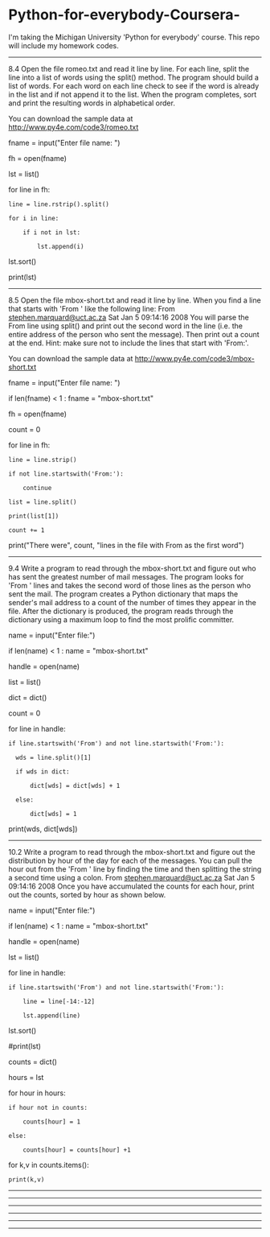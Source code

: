 # Python-for-everybody-Coursera-


I'm taking the Michigan University 'Python for everybody' course. This repo will include my homework codes. 


----------------------------------------------------------------------------------------------------------------------------------------
8.4 Open the file romeo.txt and read it line by line. For each line, split the line into a list of words using the split() method. The program should build a list of words. For each word on each line check to see if the word is already in the list and if not append it to the list. When the program completes, sort and print the resulting words in alphabetical order.

You can download the sample data at http://www.py4e.com/code3/romeo.txt


fname = input("Enter file name: ")

fh = open(fname)

lst = list()

for line in fh:

    line = line.rstrip().split()
    
    for i in line: 
    
        if i not in lst:
        
            lst.append(i)
            
lst.sort()

print(lst)


----------------------------------------------------------------------------------------------------------------------------------------
8.5 Open the file mbox-short.txt and read it line by line. When you find a line that starts with 'From ' like the following line:
From stephen.marquard@uct.ac.za Sat Jan  5 09:14:16 2008
You will parse the From line using split() and print out the second word in the line (i.e. the entire address of the person who sent the message). Then print out a count at the end.
Hint: make sure not to include the lines that start with 'From:'.

You can download the sample data at http://www.py4e.com/code3/mbox-short.txt



fname = input("Enter file name: ")

if len(fname) < 1 : fname = "mbox-short.txt"

fh = open(fname)

count = 0

for line in fh:

    line = line.strip()
    
    if not line.startswith('From:'):
    
        continue
        
    list = line.split()
    
    print(list[1])
    
    count += 1
    

print("There were", count, "lines in the file with From as the first word")

----------------------------------------------------------------------------------------------------------------------------------------
9.4 Write a program to read through the mbox-short.txt and figure out who has sent the greatest number of mail messages. The program looks for 'From ' lines and takes the second word of those lines as the person who sent the mail. The program creates a Python dictionary that maps the sender's mail address to a count of the number of times they appear in the file. After the dictionary is produced, the program reads through the dictionary using a maximum loop to find the most prolific committer.

name = input("Enter file:")

if len(name) < 1 : name = "mbox-short.txt"

handle = open(name)

list = list()

dict = dict()

count = 0

for line in handle:

    if line.startswith('From') and not line.startswith('From:'):
    
      wds = line.split()[1]
      
      if wds in dict:
      
          dict[wds] = dict[wds] + 1
          
      else:
      
          dict[wds] = 1
          
print(wds, dict[wds])
         
----------------------------------------------------------------------------------------------------------------------------------------
10.2 Write a program to read through the mbox-short.txt and figure out the distribution by hour of the day for each of the messages. You can pull the hour out from the 'From ' line by finding the time and then splitting the string a second time using a colon.
From stephen.marquard@uct.ac.za Sat Jan  5 09:14:16 2008
Once you have accumulated the counts for each hour, print out the counts, sorted by hour as shown below.


name = input("Enter file:")

if len(name) < 1 : name = "mbox-short.txt"

handle = open(name)

lst = list()

for line in handle:

    if line.startswith('From') and not line.startswith('From:'):
    
        line = line[-14:-12]
        
        lst.append(line)
        
lst.sort()

#print(lst)

counts = dict()

hours = lst

for hour in hours:

    if hour not in counts:
    
        counts[hour] = 1
        
    else:
    
        counts[hour] = counts[hour] +1

for k,v in counts.items():

    print(k,v)
    
----------------------------------------------------------------------------------------------------------------------------------------





----------------------------------------------------------------------------------------------------------------------------------------




----------------------------------------------------------------------------------------------------------------------------------------




----------------------------------------------------------------------------------------------------------------------------------------





----------------------------------------------------------------------------------------------------------------------------------------






----------------------------------------------------------------------------------------------------------------------------------------

